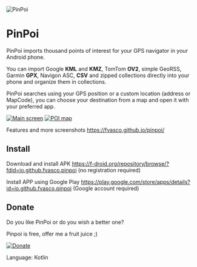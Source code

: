 ![PinPoi](https://raw.githubusercontent.com/fvasco/pinpoi/master/app/src/main/res/mipmap-mdpi/ic_launcher.png)
# PinPoi

PinPoi imports thousand points of interest for your GPS navigator in your Android phone.

You can import Google **KML** and **KMZ**, TomTom **OV2**, simple GeoRSS, Garmin **GPX**, Navigon ASC, **CSV** and zipped collections directly into your phone and organize them in collections.

PinPoi searches using your GPS position or a custom location (address or MapCode), you can choose your destination from a map and open it with your preferred app.

[![Main screen](https://fvasco.github.io/pinpoi/main.png)](https://fvasco.github.io/pinpoi/main.png)
[![POI map](https://fvasco.github.io/pinpoi/poi-list-map.png)](https://fvasco.github.io/pinpoi/poi-list-map.png)

Features and more screenshots https://fvasco.github.io/pinpoi/

## Install

Download and install APK https://f-droid.org/repository/browse/?fdid=io.github.fvasco.pinpoi (no registration required)

Install APP using Google Play https://play.google.com/store/apps/details?id=io.github.fvasco.pinpoi (Google account required)

## Donate

Do you like PinPoi or do you wish a better one?

Pinpoi is free, offer me a fruit juice ;)

[![Donate](https://www.paypalobjects.com/en_GB/i/btn/btn_donate_LG.gif)](https://www.paypal.me/FrancescoVasco/2)


Language: Kotlin

